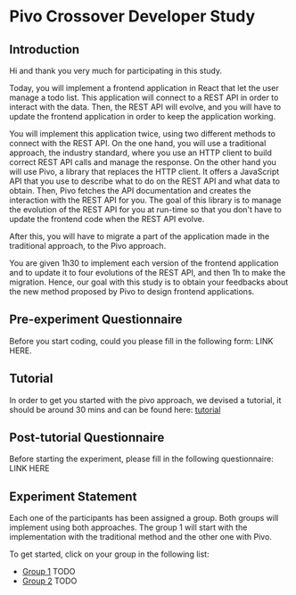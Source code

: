 # Pivo Crossover Developer Study

## Introduction

Hi and thank you very much for participating in this study.

Today, you will implement a frontend application in React that let the user manage a todo list. This application will connect to a REST API in order to interact with the data. Then, the REST API will evolve, and you will have to update the frontend application in order to keep the application working.

You will implement this application twice, using two different methods to connect with the REST API. On the one hand, you will use a traditional approach, the industry standard, where you use an HTTP client to build correct REST API calls and manage the response. On the other hand you will use Pivo, a library that replaces the HTTP client. It offers a JavaScript API that you use to describe what to do on the REST API and what data to obtain. Then, Pivo fetches the API documentation and creates the interaction with the REST API for you. The goal of this library is to manage the evolution of the REST API for you at run-time so that you don't have to update the frontend code when the REST API evolve.

After this, you will have to migrate a part of the application made in the traditional approach, to the Pivo approach.

You are given 1h30 to implement each version of the frontend application and to update it to four evolutions of the REST API, and then 1h to make the migration. Hence, our goal with this study is to obtain your feedbacks about the new method proposed by Pivo to design frontend applications.

## Pre-experiment Questionnaire

Before you start coding, could you please fill in the following form: LINK HERE.

## Tutorial

In order to get you started with the pivo approach, we devised a tutorial, it should be around 30 mins and can be found here: [tutorial](../experimentation/implementations/evolvable-by-design-tutorial/tutorial.md)

## Post-tutorial Questionnaire
Before starting the experiment, please fill in the following questionnaire: LINK HERE 

## Experiment Statement

Each one of the participants has been assigned a group. Both groups will implement using both approaches. The group 1 will start with the implementation with the traditional method and the other one with Pivo.

To get started, click on your group in  the following list:

- [Group 1](/statements/group-1.md) TODO
- [Group 2](/statements/group-2.md) TODO

